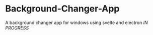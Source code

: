 # Background-Changer-App
A background changer app for windows using svelte and electron *IN PROGRESS*
